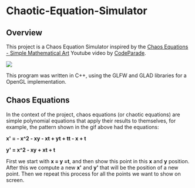 # Chaotic-Equation-Simulator

## Overview
This project is a Chaos Equation Simulator inspired by the [Chaos Equations - Simple Mathematical Art](https://www.youtube.com/watch?v=fDSIRXmnVvk&ab_channel=CodeParade) Youtube video by [CodeParade](https://www.youtube.com/channel/UCrv269YwJzuZL3dH5PCgxUw).


![](https://github.com/MurilloMMartins/Chaotic-Equation-Simulator/blob/master/showcase.gif)


This program was written in C++, using the GLFW and GLAD libraries for a OpenGL implementation.

## Chaos Equations
In the context of the project, chaos equations (or chaotic equations) are simple polynomial equations that apply their results to themselves, for example, the pattern shown in the gif above had the equations:

**x' = - x^2 - xy - xt + yt + tt - x + t**

**y' = x^2 - xy + xt + t**

First we start with **x = y =t**, and then show this point in this **x** and **y** position. After this we compute a new **x'** and **y'** that will be the position of a new point. Then we repeat this process for all the points we want to show on screen.